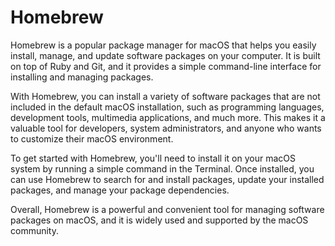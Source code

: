 

# Homebrew

Homebrew is a popular package manager for macOS that helps you easily install, manage, and update software packages on your computer. It is built on top of Ruby and Git, and it provides a simple command-line interface for installing and managing packages.

With Homebrew, you can install a variety of software packages that are not included in the default macOS installation, such as programming languages, development tools, multimedia applications, and much more. This makes it a valuable tool for developers, system administrators, and anyone who wants to customize their macOS environment.

To get started with Homebrew, you'll need to install it on your macOS system by running a simple command in the Terminal. Once installed, you can use Homebrew to search for and install packages, update your installed packages, and manage your package dependencies.

Overall, Homebrew is a powerful and convenient tool for managing software packages on macOS, and it is widely used and supported by the macOS community.